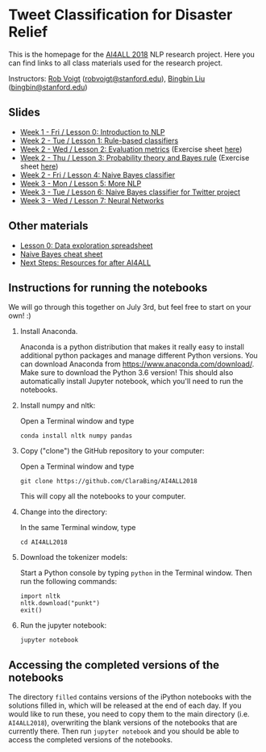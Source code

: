 # Tweet Classification for Disaster Relief

This is the homepage for the [AI4ALL 2018](http://ai4all.stanford.edu/) NLP research project. 
Here you can find links to all class materials used for the research project.

Instructors: [Rob Voigt](https://nlp.stanford.edu/robvoigt/) (robvoigt@stanford.edu), [Bingbin Liu](https://www.linkedin.com/in/bingbinliu/) (bingbin@stanford.edu)

## Slides
* [Week 1 - Fri / Lesson 0: Introduction to NLP](https://docs.google.com/presentation/d/1t4fAHT-oCHGCkLXqqHSLu0kzJzADQD7G8JiaQdxPOdA/edit?usp=sharing)
* [Week 2 - Tue / Lesson 1: Rule-based classifiers](https://docs.google.com/presentation/d/1WG662N7UeeVViv-8UxWuwPHluyh2ZNL1DJmM55cydRs/edit?usp=sharing)
* [Week 2 - Wed / Lesson 2: Evaluation metrics](https://docs.google.com/presentation/d/1J0wa9ZLNve1Ndd-GniI8B2T1K6NsId5Y__REYndH9Ew/edit?usp=sharing) (Exercise sheet [here](https://docs.google.com/document/d/1IyynNr2hVJY8LOzFEBKRXNJ71usqfPQuR81lrFjEcPc/edit?usp=sharing))
* [Week 2 - Thu / Lesson 3: Probability theory and Bayes rule](https://drive.google.com/open?id=117pmZws2XxXOu68vnezh7y4LKCYNHrar6gk_Svap_rc) 
(Exercise sheet [here](https://docs.google.com/document/d/1u8pY6YicTEa3xZI6QxcPfrZ8A9mIJYxjA4iL6hpSB9c/edit?usp=sharing))
* [Week 2 - Fri / Lesson 4: Naive Bayes classifier](https://docs.google.com/presentation/d/1nVvoMwcDtgLSxXEdbRpLX0EbK7Yg_BFTC1WjTu7mSrk/edit?usp=sharing)
* [Week 3 - Mon / Lesson 5: More NLP](https://drive.google.com/open?id=1cBbLRibJG0drd8qnxQtt0yh08DGq0x5IosomjnDj2mc)
* [Week 3 - Tue / Lesson 6: Naive Bayes classifier for Twitter project](https://drive.google.com/open?id=1H2ty14VzCNaNC8GX1kYyveuqoRsAyfOAlSJHz3nFW8Q)
* [Week 3 - Wed / Lesson 7: Neural Networks](https://docs.google.com/presentation/d/1X45IZGTbvPyn41mZP9yA2y8y1NarhzDXWZbiATSRYuc/edit?usp=sharing)

## Other materials
* [Lesson 0: Data exploration spreadsheet](https://docs.google.com/spreadsheets/d/1EC83i5jhi5TjQTT4XN0v4CScZcie9WloASPGSEdJ2mY/edit?usp=sharing)
* [Naive Bayes cheat sheet](https://docs.google.com/document/d/1Z6WnbCQYtOsaoFAZc4VdXtCc9edGIlPBX9CulSwBVgo/edit)
* [Next Steps: Resources for after AI4ALL](https://docs.google.com/document/d/1_byDijN6Mc0Gk7phL5e5dmVuhyMkkZDNoEsXXvnfzPw/edit?usp=sharing)


## Instructions for running the notebooks
We will go through this together on July 3rd, but feel free to start on your own! :) 
1. Install Anaconda.
    
    Anaconda is a python distribution that makes it really easy to install additional python packages and manage different Python versions. You can download Anaconda from https://www.anaconda.com/download/. Make sure to download the Python 3.6 version! This should also automatically install Jupyter notebook, which you'll need to run the notebooks.

2. Install numpy and nltk:
    
    Open a Terminal window and type 
    
    ```
    conda install nltk numpy pandas
    ```

3. Copy ("clone") the GitHub repository to your computer:

    Open a Terminal window and type 
    
    ```
    git clone https://github.com/ClaraBing/AI4ALL2018
    ```
    
    This will copy all the notebooks to your computer.

4. Change into the directory:

   In the same Terminal window, type

   ```
   cd AI4ALL2018
   ```

5. Download the tokenizer models:

    Start a Python console by typing `python` in the Terminal window. Then run the following commands:

    ```
    import nltk
    nltk.download("punkt")
    exit()
    ```

6. Run the jupyter notebook:

    ```
    jupyter notebook
    ```

## Accessing the completed versions of the notebooks

The directory `filled` contains versions of the iPython notebooks with the solutions filled in, which will be released at the end of each day. If you would like to run these, you need to copy them to the main directory (i.e. `AI4ALL2018`), overwriting the blank versions of the notebooks that are currently there. Then run `jupyter notebook` and you should be able to access the completed versions of the notebooks.
